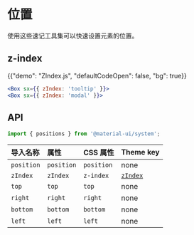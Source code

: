 # 位置

<p class="description">使用这些速记工具集可以快速设置元素的位置。</p>

## z-index

{{"demo": "ZIndex.js", "defaultCodeOpen": false, "bg": true}}

```jsx
<Box sx={{ zIndex: 'tooltip' }}>
<Box sx={{ zIndex: 'modal' }}>
```

## API

```js
import { positions } from '@material-ui/system';
```

| 导入名称   | 属性       | CSS 属性   | Theme key                                                               |
| :--------- | :--------- | :--------- | :---------------------------------------------------------------------- |
| `position` | `position` | `position` | none                                                                    |
| `zIndex`   | `zIndex`   | `z-index`  | [`zIndex`](/material/customization/default-theme/?expand-path=$.zIndex) |
| `top`      | `top`      | `top`      | none                                                                    |
| `right`    | `right`    | `right`    | none                                                                    |
| `bottom`   | `bottom`   | `bottom`   | none                                                                    |
| `left`     | `left`     | `left`     | none                                                                    |
